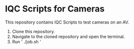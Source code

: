# IQC Scripts for Cameras
This repository contains IQC Scripts to test cameras on an AV. 

1. Clone this repository.
2. Navigate to the cloned repository and open the terminal.
3. Run  ' ./job.sh '  


